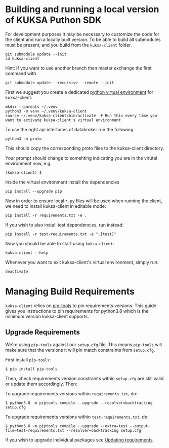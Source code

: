 # Building and running a local version of KUKSA Puthon SDK

For development purposes it may be necessary to customize the code for the client and run a locally built version. To be able to build all submodules must be present, and you build from the `kuksa-client` folder.

```console
git submodule update --init
cd kuksa-client
```

Hint: If you want to use another branch than master exchange the first command with

```console
git submodule update --recursive --remote --init
```

First we suggest you create a dedicated [python virtual environment](https://docs.python.org/3/library/venv.html) for kuksa-client:

```console
mkdir --parents ~/.venv
python3 -m venv ~/.venv/kuksa-client
source ~/.venv/kuksa-client/bin/activate  # Run this every time you want to activate kuksa-client's virtual environment
```

To use the right api interfaces of databroker run the following:
```console
python3 -m proto
```
This should copy the corresponding proto files to the kuksa-client directory.

Your prompt should change to somehting indicating you are in the virutal environment now, e.g.

```console
(kuksa-client) $
```
Inside the virtual environment install the dependencies
```console
pip install --upgrade pip
```

Now in order to ensure local `*.py` files will be used when running the client, we need to install kuksa-client in editable mode:

```console
pip install -r requirements.txt -e .
```

If you wish to also install test dependencies, run instead:

```console
pip install -r test-requirements.txt -e ".[test]"
```

Now you should be able to start using `kuksa-client`:
```console
kuksa-client --help
```

Whenever you want to exit kuksa-client's virtual environment, simply run:
```console
deactivate
```

# Managing Build Requirements

`kuksa-client` relies on [pip-tools](https://pip-tools.readthedocs.io/en/latest/) to pin requirements versions.
This guide gives you instructions to pin requirements for python3.8 which is the minimum version kuksa-client supports.

## Upgrade Requirements

We're using `pip-tools` against our `setup.cfg` file. This means `pip-tools` will make sure that the versions it will pin
match constraints from `setup.cfg`.

First install `pip-tools`:
```console
$ pip install pip-tools
```

Then, check requirements version constraints within `setup.cfg` are still valid or update them accordingly.
Then:

To upgrade requirements versions within `requirements.txt`, do:
```console
$ python3.8 -m piptools compile --upgrade --resolver=backtracking setup.cfg
```

To upgrade requirements versions within `test-requirements.txt`, do:
```console
$ python3.8 -m piptools compile --upgrade --extra=test --output-file=test-requirements.txt --resolver=backtracking setup.cfg
```

If you wish to upgrade individual packages see [Updating requirements](https://pip-tools.readthedocs.io/en/latest/#updating-requirements).
